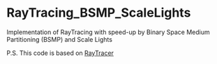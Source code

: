 # RayTracing_BSMP_ScaleLights
Implementation of RayTracing with speed-up by Binary Space Medium Partitioning (BSMP) and Scale Lights 

P.S. This code is based on [RayTracer](https://github.com/marczych/RayTracer)
